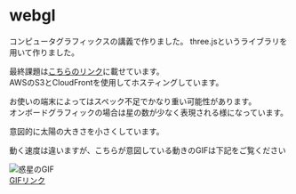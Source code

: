 # webgl
コンピュータグラフィックスの講義で作りました。
three.jsというライブラリを用いて作りました。

最終課題は[こちらのリンク](https://webgl.massyu.net/last/original.html)に載せています。  
AWSのS3とCloudFrontを使用してホスティングしています。

お使いの端末によってはスペック不足でかなり重い可能性があります。  
オンボードグラフィックの場合は星の数が少なく表現される様になっています。  

意図的に太陽の大きさを小さくしています。

動く速度は違いますが、こちらが意図している動きのGIFは下記をご覧ください

![惑星のGIF](https://webgl.massyu.net/last/three.gif)  
[GIFリンク](https://webgl.massyu.net/last/three.gif)
